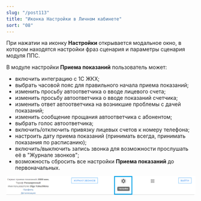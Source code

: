 ```yaml
---
slug: "/post113"
title: "Иконка Настройки в Личном кабинете"
sort: "08"
---
```


При нажатии на иконку **Настройки** открывается модальное окно, в котором находятся настройки фраз сценария и параметры сценария модуля ППС.

В модуле настройки **Приема показаний** пользователь может:  
- включить интеграцию с 1С ЖКХ;
- выбрать часовой пояс для правильного начала приема показаний;   
- изменить просьбу автоответчика о вводе лицевого счета;  
- изменить просьбу автоответчика о вводе показаний счетчика;  
- изменить ответ автоответчика на возникшие проблемы с дачей показаний;  
- изменить сообщение прощания автоответчика с абонентом;  
- выбрать голос автоответчика;  
- включить/отключить привязку лицевых счетов к номеру телефона;  
- настроить дату приема показаний (принимать всегда, принимать показания по расписанию);  
- включить/выключить запись звонка для возможности прослушать её в "Журнале звонков";  
- возможность сбросить все настройки **Приема показаний** до первоначальных.  

![Картинка](./images/common_settings_main.png "Выпадающий список модулей АД и АППС")

